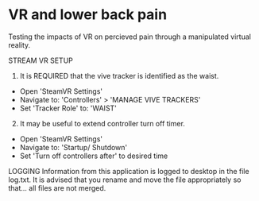# VR and lower back pain
 Testing the impacts of VR on percieved pain through a manipulated virtual reality.

STREAM VR SETUP
1. It is REQUIRED that the vive tracker is identified as the waist.
- Open 'SteamVR Settings'
- Navigate to: 'Controllers' > 'MANAGE VIVE TRACKERS'
- Set 'Tracker Role' to: 'WAIST'

2. It may be useful to extend controller turn off timer.
- Open 'SteamVR Settings'
- Navigate to: 'Startup/ Shutdown'
- Set 'Turn off controllers after' to desired time

LOGGING
Information from this application is logged to desktop in the file log.txt.
It is advised that you rename and move the file appropriately so that...
all files are not merged.